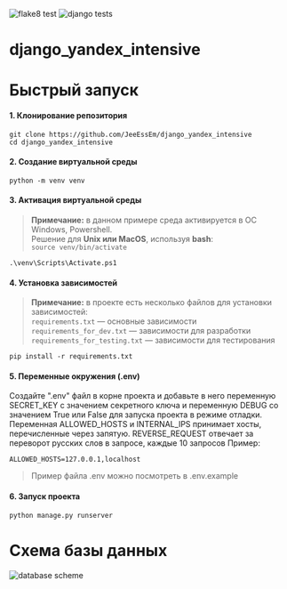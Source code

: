 ![flake8 test](https://github.com/JeeEssEm/django_yandex_intensive/actions/workflows/python-package.yml/badge.svg)
![django tests](https://github.com/JeeEssEm/django_yandex_intensive/actions/workflows/django.yml/badge.svg)

# django_yandex_intensive

# Быстрый запуск

#### 1. Клонирование репозитория
```git clone https://github.com/JeeEssEm/django_yandex_intensive```  
```cd django_yandex_intensive```
#### 2. Создание виртуальной среды
```python -m venv venv```

#### 3. Активация виртуальной среды
> **Примечание:** в данном примере среда активируется в ОС Windows, Powershell.  
> Решение для **Unix или MacOS**, используя **bash**:  
> ```source venv/bin/activate```

```.\venv\Scripts\Activate.ps1```

#### 4. Установка зависимостей
> **Примечание:** в проекте есть несколько файлов для установки зависимостей:  
> ```requirements.txt``` — основные зависимости  
> ```requirements_for_dev.txt``` — зависимости для разработки  
> ```requirements_for_testing.txt``` — зависимости для тестирования  

```pip install -r requirements.txt```

#### 5. Переменные окружения (.env)
Создайте ".env" файл в корне проекта и добавьте в него переменную
SECRET_KEY с значением секретного ключа и переменную DEBUG со значением True
или False для запуска проекта в режиме отладки.  
Переменная ALLOWED_HOSTS и INTERNAL_IPS принимает хосты, перечисленные через запятую.
REVERSE_REQUEST отвечает за переворот русских слов в запросе, каждые 10 запросов
Пример:
```
ALLOWED_HOSTS=127.0.0.1,localhost
```
> Пример файла .env можно посмотреть в .env.example

#### 6. Запуск проекта
```python manage.py runserver```


# Схема базы данных
![database scheme](readme_images/database.png)
